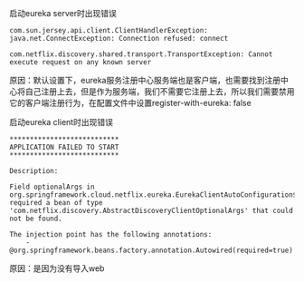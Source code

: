 启动eureka server时出现错误

```
com.sun.jersey.api.client.ClientHandlerException: java.net.ConnectException: Connection refused: connect

com.netflix.discovery.shared.transport.TransportException: Cannot execute request on any known server
```

原因：默认设置下，eureka服务注册中心服务端也是客户端，也需要找到注册中心将自己注册上去，但是作为服务端，我们不需要它注册上去，所以我们需要禁用它的客户端注册行为，在配置文件中设置register-with-eureka: false

启动eureka client时出现错误

```
***************************
APPLICATION FAILED TO START
***************************

Description:

Field optionalArgs in org.springframework.cloud.netflix.eureka.EurekaClientAutoConfiguration$RefreshableEurekaClientConfiguration required a bean of type 'com.netflix.discovery.AbstractDiscoveryClientOptionalArgs' that could not be found.

The injection point has the following annotations:
	- @org.springframework.beans.factory.annotation.Autowired(required=true)

```

原因：是因为没有导入web


